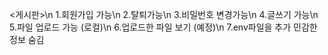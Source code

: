 <게시판>\n
1.회원가입 가능\n
2.탈퇴가능\n
3.비밀번호 변경가능\n
4.글쓰기 가능\n
5.파일 업로드 가능 (로컬)\n
6.업로드한 파일 보기 (예정)\n
7.env파일을 추가 민감한 정보 숨김 